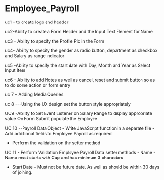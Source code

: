 # Employee_Payroll

uc1 - to create logo and header

uc2-Ability to create a Form
Header and the Input
Text Element for Name

uc3 - Ability to specify the
Profile Pic in the Form

uc4- Ability to specify the gender
as radio button, department
as checkbox and Salary as
range indicator

uc5 -Ability to specify the
start date with Day,
Month and Year as
Select Input Item

uc6 - Ability to add Notes as well
as cancel, reset and submit
button so as to do some
action on form entry

uc 7  – Adding Media Queries

uc 8 ---Using the UX design
set the button style
appropriately

UC9 -Ability to Set Event
Listener on Salary
Range to display
appropriate value
On Form Submit
populate the Employee

UC 10 --Payroll Data Object - Write JavaScript function in a separate file - Add additional fields to Employee Payroll as
required
- Perform the validation on the setter method

UC 11 - Perform Validation
Employee Payroll Data
setter methods - Name - Name must starts with Cap and has
minimum 3 characters
- Start Date
– Must not be future date. As well as
should be within 30 days of joining.
